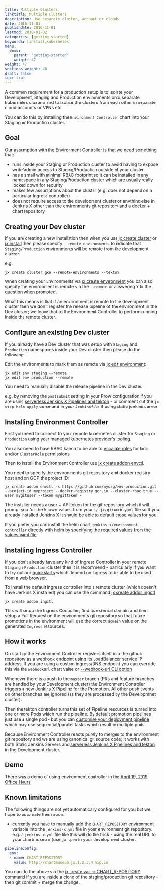 ```yaml
---
title: Multiple Clusters
linktitle: Multiple Clusters
description: Use separate cluster, account or clouds
date: 2016-11-01
publishdate: 2016-11-01
lastmod: 2018-01-02
categories: [getting started]
keywords: [install,kubernetes]
menu:
  docs:
    parent: "getting-started"
    weight: 47
weight: 47
sections_weight: 48
draft: false
toc: true
---
```


A common requirement for a production setup is to isolate your Development, Staging and Production environments onto separate kubernetes clusters and to isolate the clusters from each other in separate cloud accounts or VPNs etc.

You can do this by installing the `Environment Controller` chart into your Staging or Production cluster.

## Goal

Our assumption with the Environment Controller is that we need something that:

* runs inside your Staging or Production cluster to avoid having to expose write/admin access to Staging/Production outside of your cluster
* has a small with minimal RBAC footprint so it can be installed in any namespace in any Staging/Production cluster which are usually really locked down for security
* makes few assumptions about the cluster (e.g. does not depend on a particular Ingress controller)
* does not require access to the development cluster or anything else in Jenkins X other than the environments git repository and a docker + chart repository


## Creating your Dev cluster

If you are creating a new installation then when you use [jx create cluster](/commands/jx_create_cluster) or [jx install](/commands/jx_install) then please specify `--remote-environments` to indicate that `Staging/Production` environments will be remote from the development cluster.

e.g. 

``` 
jx create cluster gke --remote-environments --tekton
```

When creating your Environments via [jx create environment](jx_create_environment) you can also specify the environment is remote via the `--remote` or answering `Y` to the question when prompted.

What this means is that if an environment is remote to the development cluster then we don't register the release pipeline 
of the environment in the Dev cluster; we leave that to the Environment Controller to perform running inside the remote cluster.


## Configure an existing Dev cluster

If you already have a Dev cluster that was setup with `Staging` and `Production` namespaces inside your Dev cluster then please do the following:

Edit the environments to mark them as remote via [jx edit environment](jx_edit_environment):

``` 
jx edit env staging --remote 
jx edit env production --remote 
```

You need to manually disable the release pipeline in the Dev cluster. 

e.g. by removing the `postsubmit` setting in your Prow configuration if you are using [serverless Jenkins X Pipelines and tekton](/architecture/jenkins-x-pipelines/) - or comment out the `jx step helm apply` command in your `Jenkinsfile` if using static jenkins server


## Installing Environment Controller

First you need to connect to your remote kubernetes cluster for `Staging` or `Production` using your managed kubernetes provider's tooling.

You also need to have RBAC karma to be able to [escalate roles](https://kubernetes.io/docs/reference/access-authn-authz/rbac/#privilege-escalation-prevention-and-bootstrapping) for `Role` and/or `ClusterRole` permissions.

Then to install the Environment Controller use [jx create addon envctl](/commands/jx_create_addon_environment/). 

You need to specify the environments git repository and docker registry host and on GCP the project ID: 

``` 
jx create addon envctl -s https://github.com/myorg/env-production.git --project-id myproject --docker-registry gcr.io --cluster-rbac true --user mygituser --token mygittoken -
```

The installer needs a user + API token for the git repository which it will prompt you for the known values from your `~/.jx/gitAuth.yaml` file so if you already installed Jenkins X it should be able to default those values for you.

If you prefer you can install the helm chart `jenkins-x/environment-controller` directly with helm by specifying the [required values from the values.yaml file](https://github.com/jenkins-x-charts/environment-controller/blob/master/environment-controller/values.yaml#L3-L19) 


## Installing Ingress Controller

If you don't already have any kind of Ingress Controller in your remote `Staging` / `Production` cluster then it is recommend - particularly if you want to try out our [quickstarts](/developing/create-quickstart/) which depend on Ingress to be able to be used from a web browser.

To install the default ingress controller into a remote cluster (which doesn't have Jenkins X installed) you can use the command [jx create addon ingctl](/commands/jx_create_addon_ingress/)

``` 
jx create addon ingctl
```

This will setup the Ingress Controller; find its external domain and then setup a Pull Request on the environments git repository so that future promotions in the environment will use the correct `domain` value on the generated `Ingress` resources.


## How it works

On startup the Environment Controller registers itself into the github repository as a webhook endpoint using its LoadBalancer service IP address. If you are using a custom ingress/DNS endpoint you can override this via the `webhookUrl` chart value or [--webhook-url CLI option](https://jenkins-x.io/commands/jx_create_addon_environment/)

Whenever there is a push to the `master` branch (PRs and feature branches are handled by your Development cluster) the Environment Controller triggers a new [Jenkins X Pipeline](/architecture/jenkins-x-pipelines/) for the Promotion. All other push events on other branches are ignored (as they are processed by the Developmnet cluster).

Then the tekton controller turns this set of Pipeline resources is turned into one or more Pods which run the pipeline. By default promotion pipelines just use a single pod - but you can [customise your deployment pipeline](/architecture/jenkins-x-pipelines/#customising-the-pipelines) which may use sequential/parallel tasks which result in multiple pods.

Because Environment Controller reacts purely to merges to the environment git repository and we are using canonical git source code; it works with both Static Jenkins Servers and [serverless Jenkins X Pipelines and tekton](/architecture/jenkins-x-pipelines/) in the Development cluster.

## Demo

There was a demo of using environment controller in the [April 19, 2019 Office Hours](https://jenkins-x.io/community/april-18/)

## Known limitations

The following things are not yet automatically configured for you but we hope to automate them soon:

* currently you have to manually add the `CHART_REPOSITORY` environment variable into the `jenkins-x.yml` file in your environment git repository. e.g. a `jenkins-x.yml` file like this will do the trick - using the real URL to your chartmuseum (use `jx open` in your development cluster:

```yaml 
pipelineConfig:
  env:
  - name: CHART_REPOSITORY
    value: http://chartmuseum.jx.1.2.3.4.nip.io
 ```
 
You can do the above via the [jx create var -n CHART_REPOSITORY](/commands/jx_create_variable/) command if you are inside a clone of the staging/production git repository - then git commit + merge the change.


